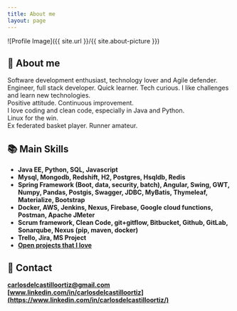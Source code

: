 ```yaml
---
title: About me
layout: page
---
```

![Profile Image]({{ site.url }}/{{ site.about-picture }})

## :page_facing_up: About me

Software development enthusiast, technology lover and Agile defender.  
Engineer, full stack developer.
Quick learner. Tech curious. I like challenges and learn new technologies.  
Positive attitude. Continuous improvement.  
I love coding and clean code, especially in Java and Python.  
Linux for the win.  
Ex federated basket player. Runner amateur.

## :books: Main Skills

* __Java EE, Python, SQL, Javascript__
* __Mysql, Mongodb, Redshift, H2, Postgres, Hsqldb, Redis__
* __Spring Framework (Boot, data, security, batch), Angular, Swing, GWT, Numpy, Pandas, Postgis, Swagger, JDBC, MyBatis, Thymeleaf, Materialize, Bootstrap__
* __Docker, AWS, Jenkins, Nexus, Firebase, Google cloud functions, Postman, Apache JMeter__
* __Scrum framework, Clean Code, git+gitflow, Bitbucket, Github, GitLab, Sonarqube, Nexus (pip, maven, docker)__
* __Trello, Jira, MS Project__
* __[Open projects that I love](https://bit.ly/projects-i-love)__

## :calling: Contact  

__[carlosdelcastilloortiz@gmail.com](mailto:carlosdelcastilloortiz@gmail.com)__  
__[www.linkedin.com/in/carlosdelcastilloortiz](https://www.linkedin.com/in/carlosdelcastilloortiz/)__
